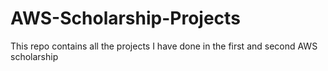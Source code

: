 # AWS-Scholarship-Projects
This repo contains all the projects I have done in the first and second AWS scholarship

